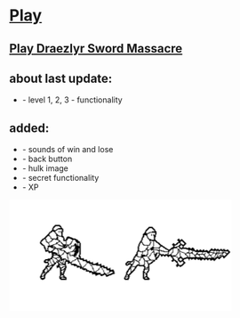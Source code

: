 # [Play](https://deesdav.github.io/draezlyr-wielder/)

## [Play Draezlyr Sword Massacre](https://deesdav.github.io/draezlyr/)

<h2>about last update: </h2>
<ul>
<li>- level 1, 2, 3 - functionality</li>
</ul>  
<h2>added:</h2>
<ul>
<li>- sounds of win and lose</li>
<li>- back button</li>
<li>- hulk image</li>
<li>- secret functionality</li>
<li>- XP</li>
</ul>     

<img style="height: 200px; width: 200px;" src="./res/img/hero.idle.png"><img style="height: 200px; width: 200px;" src="./res/img/hero.attack.png">
